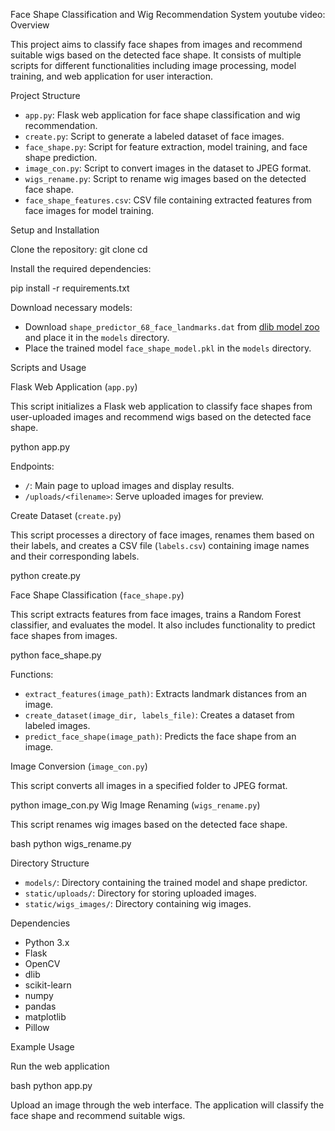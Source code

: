 Face Shape Classification and Wig Recommendation System
youtube video:
Overview

This project aims to classify face shapes from images and recommend suitable wigs based on the detected face shape. It consists of multiple scripts for different functionalities including image processing, model training, and web application for user interaction.

Project Structure

- `app.py`: Flask web application for face shape classification and wig recommendation.
- `create.py`: Script to generate a labeled dataset of face images.
- `face_shape.py`: Script for feature extraction, model training, and face shape prediction.
- `image_con.py`: Script to convert images in the dataset to JPEG format.
- `wigs_rename.py`: Script to rename wig images based on the detected face shape.
- `face_shape_features.csv`: CSV file containing extracted features from face images for model training.

Setup and Installation

Clone the repository:
git clone <repository-url>
cd <repository-directory>

Install the required dependencies:

pip install -r requirements.txt

Download necessary models:

- Download `shape_predictor_68_face_landmarks.dat` from [dlib model zoo](http://dlib.net/files/shape_predictor_68_face_landmarks.dat.bz2) and place it in the `models` directory.
- Place the trained model `face_shape_model.pkl` in the `models` directory.

Scripts and Usage

Flask Web Application (`app.py`)

This script initializes a Flask web application to classify face shapes from user-uploaded images and recommend wigs based on the detected face shape.

python app.py

Endpoints:

- `/`: Main page to upload images and display results.
- `/uploads/<filename>`: Serve uploaded images for preview.

Create Dataset (`create.py`)

This script processes a directory of face images, renames them based on their labels, and creates a CSV file (`labels.csv`) containing image names and their corresponding labels.


python create.py

Face Shape Classification (`face_shape.py`)

This script extracts features from face images, trains a Random Forest classifier, and evaluates the model. It also includes functionality to predict face shapes from images.


python face_shape.py

Functions:

- `extract_features(image_path)`: Extracts landmark distances from an image.
- `create_dataset(image_dir, labels_file)`: Creates a dataset from labeled images.
- `predict_face_shape(image_path)`: Predicts the face shape from an image.

Image Conversion (`image_con.py`)

This script converts all images in a specified folder to JPEG format.

python image_con.py
Wig Image Renaming (`wigs_rename.py`)

This script renames wig images based on the detected face shape.

bash
python wigs_rename.py

Directory Structure

- `models/`: Directory containing the trained model and shape predictor.
- `static/uploads/`: Directory for storing uploaded images.
- `static/wigs_images/`: Directory containing wig images.

Dependencies

- Python 3.x
- Flask
- OpenCV
- dlib
- scikit-learn
- numpy
- pandas
- matplotlib
- Pillow

Example Usage

Run the web application

bash
python app.py

Upload an image through the web interface. The application will classify the face shape and recommend suitable wigs.


